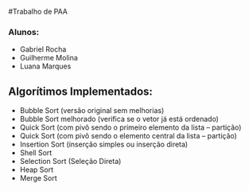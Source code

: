 #Trabalho de PAA

### Alunos:
- Gabriel Rocha
- Guilherme Molina
- Luana Marques

## Algorítimos Implementados:
- Bubble Sort (versão original sem melhorias)
- Bubble Sort melhorado (verifica se o vetor já está ordenado)
- Quick Sort (com pivô sendo o primeiro elemento da lista – partição)
- Quick Sort (com pivô sendo o elemento central da lista – partição)
- Insertion Sort (inserção simples ou inserção direta)
- Shell Sort
- Selection Sort (Seleção Direta)
- Heap Sort
- Merge Sort
